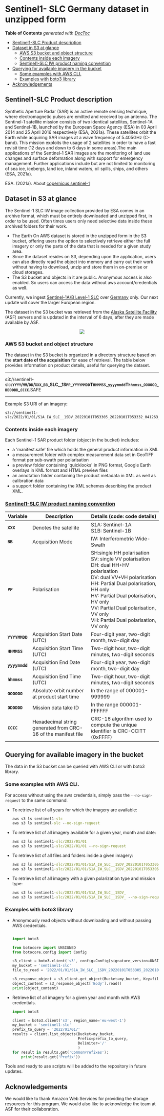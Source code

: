 # Sentinel1- SLC Germany dataset in unzipped form

<!-- START doctoc generated TOC please keep comment here to allow auto update -->
<!-- DON'T EDIT THIS SECTION, INSTEAD RE-RUN doctoc TO UPDATE -->
**Table of Contents**  *generated with [DocToc](https://github.com/thlorenz/doctoc)*

- [Sentinel1-SLC Product description](#sentinel1-slc-product-description)
- [Dataset in S3 at glance](#dataset-in-s3-at-glance)
  - [AWS S3 bucket and object structure](#aws-s3-bucket-and-object-structure)
  - [Contents inside each imagery](#contents-inside-each-imagery)
  - [Sentinel1-SLC IW product naming convention](#sentinel1-slc-iw-product-naming-convention)
- [Querying for available imagery in the bucket](#querying-for-available-imagery-in-the-bucket)
  - [Some examples with AWS CLI.](#some-examples-with-aws-cli)
  - [Examples with boto3 library](#examples-with-boto3-library)
- [Acknowledgements](#acknowledgements)

<!-- END doctoc generated TOC please keep comment here to allow auto update -->



## Sentinel1-SLC Product description
Synthetic Aperture Radar (SAR) is an active remote sensing technique, where electromagnetic pulses are emitted and received by an antenna. 
The Sentinel-1 satellite mission consists of two identical satellites, Sentinel-1A and Sentinel-1B, launched by the European Space Agency (ESA) in 03 April 2014 and 25 April 2016 respectively (ESA, 2021a). These satellites orbit the Earth while acquiring SAR images at a wave frequency of 5.405GHz (C-band). This mission exploits the usage of 2 satellites in order to have a fast revisit time (12 days and down to 6 days in some areas).The main applications of the Sentinel-1 SAR images are the monitoring of land use changes and surface deformation along with support for emergency management. Further applications include but are not limited to monitoring of sea ice, icebergs, land ice, inland waters, oil spills, ships, and others (ESA, 2021a).

ESA. (2021a). About [copernicus sentinel-1](https://sentinel.esa.int/documents/247904/4603794/Sentinel-1-infographic.pdf) 
## Dataset in S3 at glance

The Sentinel-1 SLC IW image collection provided by ESA comes in an archive format, which must be entirely downloaded and unzipped first, in order to be used. Often times users only need selective data inside these archived folders for their work.
- The Earth On AWS dataset is stored in the unzipped form in the S3 bucket, offering users the option to selectively retrieve either the full imagery or only the parts of the data that is needed for a given study area.
- Since the dataset resides on S3, depending upon the application, users can also directly read the object into memory and carry out their work without having to download, unzip and store them in on-premise or cloud storages.
- The S3 bucket and objects in it are public. Anonymous access is also enabled. So users can access the data without aws account/credentials as well.

Currently, we ingest [Sentinel-1A/B Level-1 SLC](https://sentinel.esa.int/web/sentinel/user-guides/sentinel-1-sar/product-types-processing-levels/level-1) over [Germany](https://github.com/live-eo/earth-on-aws/blob/main/imagery/germany.geojson) only.
Our next update will cover the larger European region.

The dataset in the S3 bucket was retrieved from the [Alaska Satellite Facility](https://search.asf.alaska.edu/#/) (ASF) servers and is updated in the interval of 6 days, after they are made available by ASF.

<p align="center">
<img src="https://github.com/live-eo/earth-on-aws/blob/main/imagery/germany.png">
</p>

### AWS S3 bucket and object structure

The dataset in the S3 bucket is organized in a directory structure based on the **start date of the acquisition** for ease of retrieval.
The table below provides information on product details, useful for querying the dataset.

---

s3://sentinel1-slc/**`YYYY`/`MM`/`DD`/`XXX`\_`BB`\_SLC\_\_1S`PP`\_`YYYYMMDD`T`HHMMSS`\_`yyyymmdd`T`hhmmss`\_`OOOOOO`\_`DDDDDD`\_`CCCC`**.SAFE

---

Example S3 URI of an imagery: 

```
s3://sentinel1-slc/2022/01/01/S1A_IW_SLC__1SDV_20220101T053305_20220101T053332_041263_04E777_0EE8.SAFE/
``` 

### Contents inside each imagery

Each Sentinel-1 SAR product folder (object in the bucket) includes:
  - a 'manifest.safe' file which holds the general product information in XML
  - a measurement folder with complex measurement data set in GeoTIFF format per sub-swath per polarisation
  - a preview folder containing 'quicklooks' in PNG format, Google Earth overlays in KML format and HTML preview files
  - an annotation folder containing the product metadata in XML as well as calibration data
  - a support folder containing the XML schemes describing the product XML.




### [Sentinel1-SLC IW product naming convention](https://sentinel.esa.int/web/sentinel/technical-guides/sentinel-1-sar/products-algorithms/level-1-product-formatting)


|Variable      |Description                |Details (code: code details)|
|--------------|---------------------------|----------------------------|
|**`XXX`**      |Denotes the satellite       |S1A: Sentinel-1A <br>S1B: Sentinel-1B|
|**`BB`**       |Acquisition Mode            |IW: Interferometric Wide-Swath       |
|**`PP`**       |Polarisation                |SH:single HH polarisation <br>SV:	single VV polarisation<br>DH:	dual HH+HV polarisation <br>DV:	dual VV+VH polarisation <br>HH:	Partial Dual polarisation, HH only <br>HV:	Partial Dual polarisation, HV only <br>VV:	Partial Dual polarisation, VV only <br>VH:	Partial Dual polarisation, VV only|
|**`YYYYMMDD`** |Acquisition Start Date (UTC)|Four-digit year, two-digit month, two-digit day|
|**`HHMMSS`**   |Acquisition Start Time (UTC)|Two-digit hour, two-digit minutes, two-digit seconds|
|**`yyyymmdd`** |Acquisition End Date (UTC)  |Four-digit year, two-digit month, two-digit day|
|**`hhmmss`**   |Acquisition End Time (UTC)  |Two-digit hour, two-digit minutes, two-digit seconds|
|**`OOOOOO`**   |Absolute orbit number at product start time |In the range of 000001-999999|
|**`DDDDDD`**   |Mission data take ID        |In the range 000001-FFFFFF|
|**`CCCC`**      |Hexadecimal string generated from CRC-16 of the manifest file |CRC-16 algorithm used to compute the unique identifier is CRC-CCITT (0xFFFF)|





## Querying for available imagery in the bucket

The data in the S3 bucket can be queried with AWS CLI or with boto3 library.

### Some examples with AWS CLI. 

For access without using the aws credentials, simply pass the `--no-sign-request` to the same command. 

- To retrieve list of all years for which the imagery are available:
  ```cmd
  aws s3 ls sentinel1-slc
  aws s3 ls sentinel-slc --no-sign-request
  ```
- To retrieve list of all imagery available for a given year, month and date:
  ```cmd
  aws s3 ls sentinel1-slc/2022/01/01
  aws s3 ls sentinel1-slc/2022/01/01 --no-sign-request
  ```
- To retrieve list of all files and folders inside a given imagery:
  ```cmd
  aws s3 ls sentinel1-slc/2022/01/01/S1A_IW_SLC__1SDV_20220101T053305_20220101T053332_041263_04E777_0EE8.SAFE/
  aws s3 ls sentinel1-slc/2022/01/01/S1A_IW_SLC__1SDV_20220101T053305_20220101T053332_041263_04E777_0EE8.SAFE/ --no-sign-request
  ```
- To retrieve list of all imagery with a given polarization type and mission type:
  ```cmd
  aws s3 ls sentinel1-slc/2022/01/01/S1A_IW_SLC__1SDV_
  aws s3 ls sentinel1-slc/2022/01/01/S1A_IW_SLC__1SDV_ --no-sign-request
  ```
   
### Examples with boto3 library
- Anonymously read objects without downloading and without passing AWS credentials.

  ```python
  
  import boto3
  
  from botocore import UNSIGNED
  from botocore.config import Config
  
  s3_client = boto3.client('s3', config=Config(signature_version=UNSIGNED))
  my_bucket = 'sentinel1-slc'
  file_to_read = '2022/01/01/S1A_IW_SLC__1SDV_20220101T053305_20220101T053332_041263_04E777_0EE8.SAFE/annotation/s1a-iw1-slc-vh-20220101t053305-20220101t053330-041263-04e777-001.xml'
  
  s3_response_object = s3_client.get_object(Bucket=my_bucket, Key=file_to_read)
  object_content = s3_response_object['Body'].read()
  print(object_content)
  
  ```

- Retrieve list of all imagery for a given year and month with AWS credentials.
  ```python
  import boto3
  
  client = boto3.client('s3', region_name='eu-west-1')
  my_bucket = 'sentinel1-slc'
  prefix_to_query = '2022/01/01/'
  results = client.list_objects(Bucket=my_bucket,
                                Prefix=prefix_to_query,
                                Delimiter='/'
                                )
  for result in results.get('CommonPrefixes'):
      print(result.get('Prefix'))
  ```

Tools and ready to use scripts will be added to the repository in future updates.

## Acknowledgements

We would like to thank Amazon Web Services for providing the storage resources for this program. We would also like to acknowledge the team at ASF for their collaboration. 


